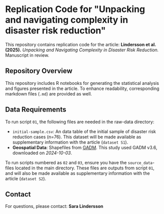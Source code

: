 # Replication Code for "Unpacking and navigating complexity in disaster risk reduction"
This repository contains replication code for the article:
__Lindersson et al. (2025).__ _Unpacking and Navigating Complexity in Disaster Risk Reduction._ Manuscript in review.

## Repository Overview
This repository includes R notebooks for generating the statistical analysis and figures presented in the article. To enhance readability, corresponding markdown files (`.md`) are provided as well.

## Data Requirements
To run script `01`, the following files are needed in the raw-data directory: 
+ `initial-sample.csv`: An data table of the initial sample of disaster risk reduction cases (n=76). This dataset will be made available as supplementary information with the article (`dataset S1`).
+ __Geospatial Data__: Shapefiles from [GADM](https://gadm.org/). This study used GADM v3.6, downloaded on _2024-10-03_.

To run scripts numbered as `02` and `03`, ensure you have the `source_data`-files located in the main directory. These files are outputs from script `01`, and will also be made available as supplementary information with the article (`dataset S2`).

## Contact
For questions, please contact: __Sara Lindersson__
